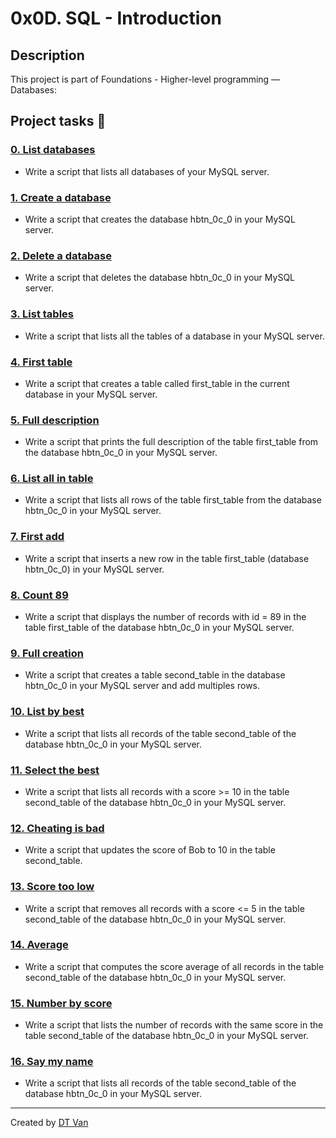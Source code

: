 # 0x0D. SQL - Introduction
## Description
 This project is part of Foundations - Higher-level programming ― Databases:
## Project tasks :wrench:
### [0. List databases ](./0-list_databases.sql) 
* Write a script that lists all databases of your MySQL server.
### [1. Create a database ](./2-remove_database.sql) 
* Write a script that creates the database hbtn_0c_0 in your MySQL server.
### [2. Delete a database ](./3-list_tables.sql) 
* Write a script that deletes the database hbtn_0c_0 in your MySQL server.
### [3. List tables ](./4-first_table.sql) 
* Write a script that lists all the tables of a database in your MySQL server.
### [4. First table ](./first_table) 
* Write a script that creates a table called first_table in the current database in your MySQL server.
### [5. Full description ](./5-full_table.sql) 
* Write a script that prints the full description of the table first_table from the database hbtn_0c_0 in your MySQL server.
### [6. List all in table ](./6-list_values.sql) 
* Write a script that lists all rows of the table first_table from the database hbtn_0c_0 in your MySQL server.
### [7. First add ](./7-insert_value.sql) 
* Write a script that inserts a new row in the table first_table (database hbtn_0c_0) in your MySQL server.
### [8. Count 89 ](./8-count_89.sql) 
* Write a script that displays the number of records with id = 89 in the table first_table of the database hbtn_0c_0 in your MySQL server.
### [9. Full creation ](./9-full_creation.sql) 
* Write a script that creates a table second_table in the database hbtn_0c_0 in your MySQL server and add multiples rows.
### [10. List by best ](./second_table) 
* Write a script that lists all records of the table second_table of the database hbtn_0c_0 in your MySQL server.
### [11. Select the best ](./10-top_score.sql) 
* Write a script that lists all records with a score >= 10 in the table second_table of the database hbtn_0c_0 in your MySQL server.
### [12. Cheating is bad ](./11-best_score.sql) 
* Write a script that updates the score of Bob to 10 in the table second_table.
### [13. Score too low ](./12-no_cheating.sql) 
* Write a script that removes all records with a score <= 5 in the table second_table of the database hbtn_0c_0 in your MySQL server.
### [14. Average ](./13-change_class.sql) 
* Write a script that computes the score average of all records in the table second_table of the database hbtn_0c_0 in your MySQL server.
### [15. Number by score ](./14-average.sql) 
* Write a script that lists the number of records with the same score in the table second_table of the database hbtn_0c_0 in your MySQL server.
### [16. Say my name ](./15-groups.sql) 
* Write a script that lists all records of the table second_table of the database hbtn_0c_0 in your MySQL server.
---
Created by [DT Van](https://github.com/dtvangogh)